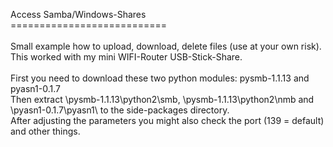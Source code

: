 Access Samba/Windows-Shares<br/>
===========================<br/>
<br/>
Small example how to upload, download, delete files (use at your own risk). This worked with my mini WIFI-Router USB-Stick-Share.<br/>
<br/>
First you need to download these two python modules: pysmb-1.1.13 and pyasn1-0.1.7<br/>
Then extract \pysmb-1.1.13\python2\smb, \pysmb-1.1.13\python2\nmb and \pyasn1-0.1.7\pyasn1\ to the side-packages directory.<br/>
After adjusting the parameters you might also check the port (139 = default) and other things.<br/>
